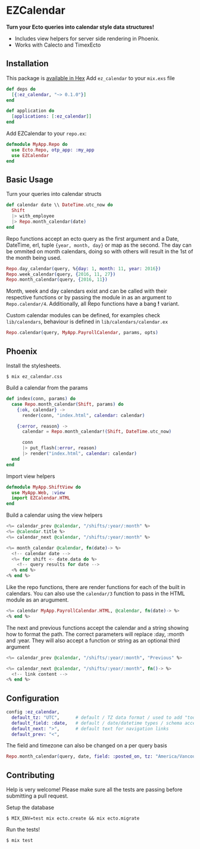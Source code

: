 # EZCalendar

**Turn your Ecto queries into calendar style data structures!**
 * Includes view helpers for server side rendering in Phoenix. 
 * Works with Calecto and TimexEcto

## Installation

This package is [available in Hex](https://hex.pm/packages/ez_calendar)
Add `ez_calendar` to your `mix.exs` file
```elixir
def deps do
  [{:ez_calendar, "~> 0.1.0"}]
end

def application do
  [applications: [:ez_calendar]]
end
```

Add EZCalendar to your `repo.ex`:
```elixir
defmodule MyApp.Repo do
  use Ecto.Repo, otp_app: :my_app
  use EZCalendar
end
```

## Basic Usage
Turn your queries into calendar structs 
```elixir
def calendar date \\ DateTime.utc_now do
  Shift
  |> with_employee
  |> Repo.month_calendar(date)
end
```
Repo functions accept an ecto query as the first argument and a Date, DateTime, erl, tuple `{year, month, day}` or map as the second. The day can be ommited on month calendars, doing so with others will result in the 1st of the month being used.
```elixir
Repo.day_calendar(query, %{day: 1, month: 11, year: 2016})
Repo.week_calendar(query, {2016, 11, 27})
Repo.month_calendar(query, {2016, 11})
```

Month, week and day calendars exist and can be called with their respective functions or by passing the module in as an argument to `Repo.calendar/4`. Additionally, all Repo functions have a bang **!** variant.

Custom calendar modules can be defined, for examples check `lib/calendars`, behaviour is defined in `lib/calendars/calendar.ex`
```elixir
Repo.calendar(query, MyApp.PayrollCalendar, params, opts)
```

## Phoenix

Install the stylesheets.

```
$ mix ez_calendar.css
```

Build a calendar from the params
```elixir
def index(conn, params) do
  case Repo.month_calendar(Shift, params) do
    {:ok, calendar} ->
      render(conn, "index.html", calendar: calendar)

    {:error, reason} ->
      calendar = Repo.month_calendar!(Shift, DateTime.utc_now)

      conn
      |> put_flash(:error, reason)
      |> render("index.html", calendar: calendar)
  end
end
```

Import view helpers
```elixir
defmodule MyApp.ShiftView do
  use MyApp.Web, :view
  import EZCalendar.HTML
end
```

Build a calendar using the view helpers
```eex
<%= calendar_prev @calendar, "/shifts/:year/:month" %>
<%= @calendar.title %>
<%= calendar_next @calendar, "/shifts/:year/:month" %>

<%= month_calendar @calendar, fn(date)-> %>
  <!-- calendar date -->
  <%= for shift <- date.data do %>
    <!-- query results for date -->
  <% end %> 
<% end %> 
```
Like the repo functions, there are render functions for each of the built in calendars. You can also use the `calendar/3` function to pass in the HTML module as an arugument.
```eex
<%= calendar MyApp.PayrollCalendar.HTML, @calendar, fn(date)-> %>
<% end %>
```

The next and previous functions accept the calendar and a string showing how to format the path. The correct parameters will replace :day, :month and :year. 
They will also accept a function or string as an optional third argument
```eex
<%= calendar_prev @calendar, "/shifts/:year/:month", "Previous" %>

<%= calendar_next @calendar, "/shifts/:year/:month", fn()-> %>
  <!-- link content -->
<% end %>
```

## Configuration
```elixir
config :ez_calendar, 
  default_tz: "UTC",      # default / TZ data format / used to add "today" flag
  default_field: :date,   # default / date/datetime types / schema accessor for building calendar structs
  default_next: ">",      # default text for navigation links
  default_prev: "<",   
```
The field and timezone can also be changed on a per query basis
```elixir
Repo.month_calendar(query, date, field: :posted_on, tz: "America/Vancouver")
```

## Contributing
Help is very welcome! Please make sure all the tests are passing before submitting a pull request.

Setup the database
```
$ MIX_ENV=test mix ecto.create && mix ecto.migrate
```
Run the tests!
```
$ mix test
```